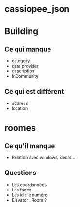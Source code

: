 # cassiopee_json

# Building
## Ce qui manque

- category
- data provider
- description
- InCommunity

## Ce qui est différent

- address
- location

# roomes
## Ce qu'il manque
- Relation avec windows, doors…

## Questions

- Les coordonnées
- Les faces
- Les id : le numéro
- Elevator : Room ?